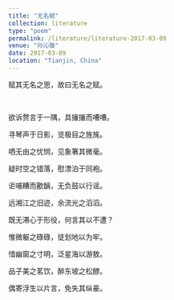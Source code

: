 ```yaml
---
title: "无名赋"
collection: literature
type: "poem"
permalink: /literature/literature-2017-03-09
venue: "孙沁璇"
date: 2017-03-09
location: "Tianjin, China"
---
```



赋其无名之思，故曰无名之赋。

<br>

欲诉赘言于一隅，具攘攘而嘈嘈。

寻琴声于日影，览极目之旌旄。

哂无由之忧悯，见象箸其微毫。

疑时空之错落，慰漂泊于同袍。

讵哺糟而歠醨，无负鼓以行谣。

远湘江之旧迹，余流光之滔滔。

既无滞心于形役，何言其以不遭？

惟微躯之碌碌，徒划地以为牢。

惜幽窗之寸明，泛星海以游敖。

品子美之茗饮，醉东坡之松醪。

偶寄浮生以片言，免失其纵豪。